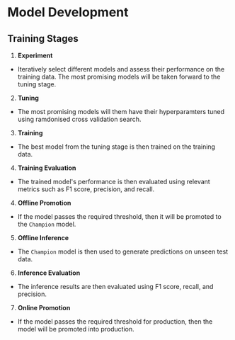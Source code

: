 # Model Development

## Training Stages 

1. **Experiment**
- Iteratively select different models and assess their performance on the training data. The most promising models will be taken forward to the tuning stage.
2. **Tuning**
- The most promising models will them have their hyperparamters tuned using ramdonised cross validation search. 
3. **Training**
- The best model from the tuning stage is then trained on the training data.
4. **Training Evaluation**
- The trained model's performance is then evaluated using relevant metrics such as F1 score, precision, and recall.
4. **Offline Promotion**
- If the model passes the required threshold, then it will be promoted to the `Champion` model.
5. **Offline Inference**
- The `Champion` model is then used to generate predictions on unseen test data.
6. **Inference Evaluation**
- The inference results are then evaluated using F1 score, recall, and precision.
7. **Online Promotion**
- If the model passes the required threshold for production, then the model will be promoted into production.